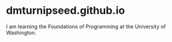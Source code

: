 # dmturnipseed.github.io
I am learning the Foundations of Programming at the University of Washington.

